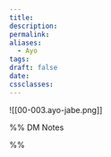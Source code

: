 ```yaml
---
title: 
description: 
permalink: 
aliases:
  - Ayo
tags: 
draft: false
date: 
cssclasses:
---
```

![[00-003.ayo-jabe.png]] 


%% DM Notes



%%
